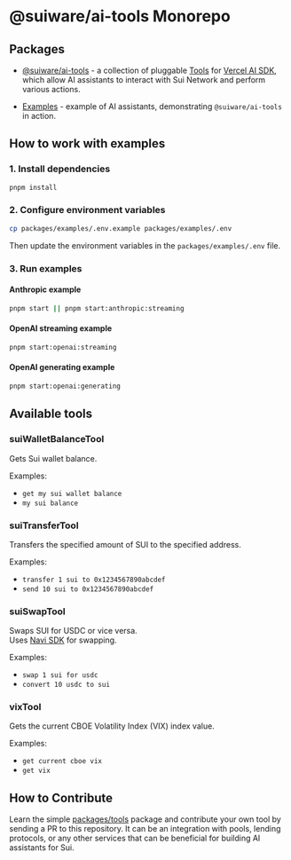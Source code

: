 # @suiware/ai-tools Monorepo

## Packages

- [@suiware/ai-tools](packages/tools/README.md) - a collection of pluggable [Tools](https://sdk.vercel.ai/docs/foundations/tools) for [Vercel AI SDK](https://sdk.vercel.ai/), which allow AI assistants to interact with Sui Network and perform various actions.

- [Examples](packages/examples/README.md) - example of AI assistants, demonstrating `@suiware/ai-tools` in action.


## How to work with examples

### 1. Install dependencies

```bash
pnpm install
```

### 2. Configure environment variables

```bash
cp packages/examples/.env.example packages/examples/.env
```

Then update the environment variables in the `packages/examples/.env` file.

### 3. Run examples

#### Anthropic example

```bash
pnpm start || pnpm start:anthropic:streaming
```

#### OpenAI streaming example

```bash
pnpm start:openai:streaming
```

#### OpenAI generating example

```bash
pnpm start:openai:generating
```


## Available tools

### suiWalletBalanceTool

Gets Sui wallet balance.

Examples:
- `get my sui wallet balance`
- `my sui balance`

### suiTransferTool

Transfers the specified amount of SUI to the specified address.

Examples:
- `transfer 1 sui to 0x1234567890abcdef`
- `send 10 sui to 0x1234567890abcdef`

### suiSwapTool

Swaps SUI for USDC or vice versa.  
Uses [Navi SDK](https://github.com/naviprotocol/navi-sdk) for swapping.

Examples:
- `swap 1 sui for usdc`
- `convert 10 usdc to sui`

### vixTool

Gets the current CBOE Volatility Index (VIX) index value.

Examples:
- `get current cboe vix`
- `get vix`

## How to Contribute

Learn the simple [packages/tools](./packages/tools/) package and contribute your own tool by sending a PR to this repository. 
It can be an integration with pools, lending protocols, or any other services that can be beneficial for building AI assistants for Sui.
